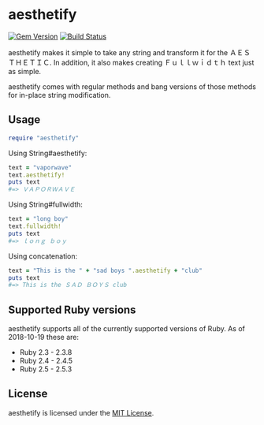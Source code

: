 # aesthetify

[![Gem Version](https://badge.fury.io/rb/aesthetify.svg)](https://badge.fury.io/rb/aesthetify)
[![Build Status](https://travis-ci.org/TheAssailant/aesthetify.svg?branch=master)](https://travis-ci.org/TheAssailant/aesthetify)

aesthetify makes it simple to take any string and transform it for the
ＡＥＳＴＨＥＴＩＣ. In addition, it also makes creating Ｆｕｌｌｗｉｄｔｈ text
just as simple.

aesthetify comes with regular methods and bang versions of those methods for
in-place string modification.

## Usage

```ruby
require "aesthetify"
```

Using String#aesthetify:
```ruby
text = "vaporwave"
text.aesthetify!
puts text
#=> ＶＡＰＯＲＷＡＶＥ
```

Using String#fullwidth:
```ruby
text = "long boy"
text.fullwidth!
puts text
#=> ｌｏｎｇ ｂｏｙ
```

Using concatenation:
```ruby
text = "This is the " + "sad boys ".aesthetify + "club"
puts text
#=> This is the ＳＡＤ ＢＯＹＳ club
```

## Supported Ruby versions
aesthetify supports all of the currently supported versions of Ruby. As of
2018-10-19 these are:
- Ruby 2.3 - 2.3.8
- Ruby 2.4 - 2.4.5
- Ruby 2.5 - 2.5.3

## License
aesthetify is licensed under the [MIT License](https://opensource.org/licenses/MIT).

